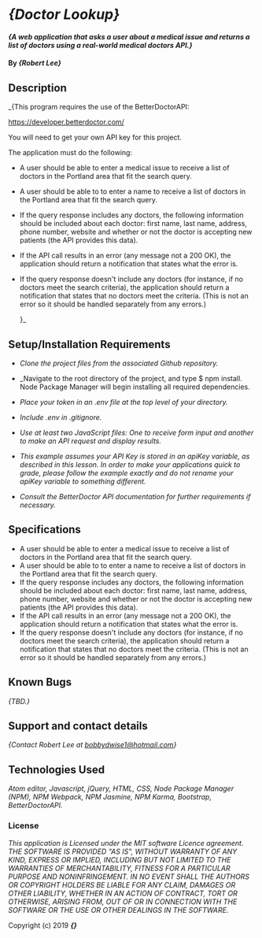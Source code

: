 # _{Doctor Lookup}_

#### _{A web application that asks a user about a medical issue and returns a list of doctors using a real-world medical doctors API.}_

#### By _**{Robert Lee}**_

## Description

_{This program requires the use of the BetterDoctorAPI:

https://developer.betterdoctor.com/

  You will need to get your own API key for this project.

The application must do the following:

* A user should be able to enter a medical issue to receive a list of doctors in the Portland area that fit the search query.
* A user should be able to to enter a name to receive a list of doctors in the Portland area that fit the search query.
* If the query response includes any doctors, the following information should be included about each doctor: first name, last name, address, phone number, website and whether or not the doctor is accepting new patients (the API provides this data).
* If the API call results in an error (any message not a 200 OK), the application should return a notification that states what the error is.
* If the query response doesn't include any doctors (for instance, if no doctors meet the search criteria), the application should return a notification that states that no doctors meet the criteria. (This is not an error so it should be handled separately from any errors.)

  }_

## Setup/Installation Requirements

* _Clone the project files from the associated Github repository._

* _Navigate to the root directory of the project, and type $ npm install.  Node Package Manager will begin installing all required dependencies.

* _Place your token in an .env file at the top level of your directory._
* _Include .env in .gitignore._
* _Use at least two JavaScript files: One to receive form input and another to make an API request and display results._
* _This example assumes your API Key is stored in an apiKey variable, as described in this lesson. In order to make your applications quick to grade, please follow the example exactly and do not rename your apiKey variable to something different._

* _Consult the BetterDoctor API documentation for further requirements if necessary._

## Specifications

* A user should be able to enter a medical issue to receive a list of doctors in the Portland area that fit the search query.
* A user should be able to to enter a name to receive a list of doctors in the Portland area that fit the search query.
* If the query response includes any doctors, the following information should be included about each doctor: first name, last name, address, phone number, website and whether or not the doctor is accepting new patients (the API provides this data).
* If the API call results in an error (any message not a 200 OK), the application should return a notification that states what the error is.
* If the query response doesn't include any doctors (for instance, if no doctors meet the search criteria), the application should return a notification that states that no doctors meet the criteria. (This is not an error so it should be handled separately from any errors.)

## Known Bugs

_{TBD.}_

## Support and contact details

_{Contact Robert Lee at bobbydwise1@hotmail.com}_

## Technologies Used

_Atom editor, Javascript, jQuery, HTML, CSS, Node Package Manager (NPM), NPM Webpack, NPM Jasmine, NPM Karma, Bootstrap, BetterDoctorAPI._

### License

*This application is Licensed under the MIT software Licence agreement. THE SOFTWARE IS PROVIDED "AS IS", WITHOUT WARRANTY OF ANY KIND, EXPRESS OR IMPLIED, INCLUDING BUT NOT LIMITED TO THE WARRANTIES OF MERCHANTABILITY, FITNESS FOR A PARTICULAR PURPOSE AND NONINFRINGEMENT. IN NO EVENT SHALL THE AUTHORS OR COPYRIGHT HOLDERS BE LIABLE FOR ANY CLAIM, DAMAGES OR OTHER LIABILITY, WHETHER IN AN ACTION OF CONTRACT, TORT OR OTHERWISE, ARISING FROM, OUT OF OR IN CONNECTION WITH THE SOFTWARE OR THE USE OR OTHER DEALINGS IN THE SOFTWARE.*

Copyright (c) 2019 **_{}_**
